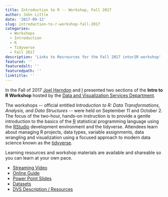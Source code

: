 ```yaml
---
title: Introduction to R -- Workshop, Fall 2017
author: John Little
date: '2017-09-12'
slug: introduction-to-r-workshop-fall-2017
categories:
  - Workshops
  - Introduction
  - R
  - Tidyverse
  - Fall 2017
description: 'Links to Resrources for the Fall 2017 intor2R workshop'
featured: ''
featuredalt: ''
featuredpath: ''
linktitle: ''
---
```


In the Fall of 2017 [Joel Herndon](https://joelherndon.info/) and [I](https://johnlittle.info/) presented two sections of the **Intro to R Workshop** hosted by the [Data and Visualization Services Department](https://library.duke.edu/data/).  

The workshops -- official entitled *Introduction to R: Data Transformations, Analysis, and Data Structures*  -- were held on September 11 and October 2.  The focus of the two-hour, hands-on instruction is to provide a gentle introduction to the basics of the [R](https://www.r-project.org/) statistical programming language using the [RStudio](https://www.rstudio.com/products/rstudio/#Desktop) development environment and the tidyverse. Attendees learn about managing R projects, data types, variable assignments, data wrangling and visualization using a focused approach to modern data science known as the [tidyverse](https://tidyverse.org/). 

Learning resources and workshop materials are available and shareable so you can learn at your own pace.  

- [Streaming Video](https://library.capture.duke.edu/Panopto/Pages/Viewer.aspx?id=651c273a-f1b0-485b-bf47-6bd61e304020)
- [Online Guide](http://rfun.library.duke.edu/intro2r/)
- [Power Point Slides](https://github.com/data-and-visualization/Intro2R/tree/master/slides)
- [Datasets](https://github.com/data-and-visualization/Intro2R/tree/master/data)
- [DVS Description / Resources](http://library.duke.edu/data/news/past-workshops#r)

